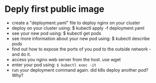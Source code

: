 # Deply first public image

* create a "deployment.yaml" file to deploy nginx on your cluster
* deploy on your cluster using:
    $ kubectl apply -f deployment.yaml
* see your new pod using:
    $ kubectl get pods
* see more information about your new pod using:
    $ kubectl describe pods
* find out how to expose the ports of you pod to the outside network - and do it.
* access you nginx web server from the host.
    use wget
* enter your pod using:
    `$ kubectl exec -it`
* run your deployment command again.
    did k8s deploy another pod? Why?
